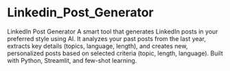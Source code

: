 # Linkedin_Post_Generator
LinkedIn Post Generator  A smart tool that generates LinkedIn posts in your preferred style using AI. It analyzes your past posts from the last year, extracts key details (topics, language, length), and creates new, personalized posts based on selected criteria (topic, length, language). Built with Python, Streamlit, and few-shot learning.
